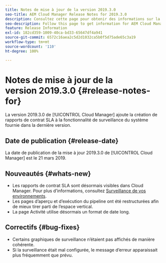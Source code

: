 ```yaml
---
title: Notes de mise à jour de la version 2019.3.0
seo-title: AEM Cloud Manager Release Notes for 2019.3.0
description: Consultez cette page pour obtenir des informations sur la version 2019.3.0 de Cloud Manager.
seo-description: Follow this page to get information for AEM Cloud Manager Release 2019.3.0.
feature: Release Information
exl-id: 182cd359-1009-40ca-bd33-65647df4a941
source-git-commit: 6572c16aea2c5d2d1032ca5b0f5d75ade65c3a19
workflow-type: tm+mt
source-wordcount: '110'
ht-degree: 100%

---
```


# Notes de mise à jour de la version 2019.3.0 {#release-notes-for}

La version 2019.3.0 de [!UICONTROL Cloud Manager] ajoute la création de rapports de contrat SLA à la fonctionnalité de surveillance du système fournie dans la dernière version.

## Date de publication {#release-date}

La date de publication de la mise à jour 2019.3.0 de [!UICONTROL Cloud Manager] est le 21 mars 2019.

## Nouveautés {#whats-new}

* Les rapports de contrat SLA sont désormais visibles dans Cloud Manager. Pour plus d’informations, consultez [Surveillance de vos environnements](/help/using/monitoring-environments.md).
* Les pages d’aperçu et d’exécution du pipeline ont été restructurées afin de mieux tirer parti de l’espace vertical.
* La page Activité utilise désormais un format de date long.

## Correctifs {#bug-fixes}

* Certains graphiques de surveillance n’étaient pas affichés de manière cohérente.
* Si la surveillance était mal configurée, le message d’erreur apparaissait plus fréquemment que prévu.
